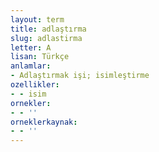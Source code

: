 ```yaml
---
layout: term
title: adlaştırma
slug: adlastirma
letter: A
lisan: Türkçe
anlamlar:
- Adlaştırmak işi; isimleştirme
ozellikler:
- - isim
ornekler:
- - ''
orneklerkaynak:
- - ''
---
```

